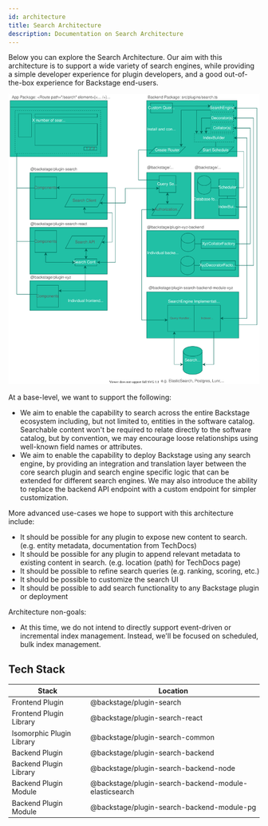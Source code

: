 ```yaml
---
id: architecture
title: Search Architecture
description: Documentation on Search Architecture
---
```


Below you can explore the Search Architecture. Our aim with this architecture is
to support a wide variety of search engines, while providing a simple developer
experience for plugin developers, and a good out-of-the-box experience for
Backstage end-users.

<!-- todo: Needs zoomable plugin -->

![Search Architecture](../../assets/search/architecture.drawio.svg)

At a base-level, we want to support the following:

- We aim to enable the capability to search across the entire Backstage
 ecosystem including, but not limited to, entities in the software catalog.
 Searchable content won't be required to relate directly to the software
 catalog, but by convention, we may encourage loose relationships using
 well-known field names or attributes.
- We aim to enable the capability to deploy Backstage using any search engine,
 by providing an integration and translation layer between the core search
 plugin and search engine specific logic that can be extended for different
 search engines. We may also introduce the ability to replace the backend API
 endpoint with a custom endpoint for simpler customization.

More advanced use-cases we hope to support with this architecture include:

- It should be possible for any plugin to expose new content to search. (e.g.
 entity metadata, documentation from TechDocs)
- It should be possible for any plugin to append relevant metadata to existing
 content in search. (e.g. location (path) for TechDocs page)
- It should be possible to refine search queries (e.g. ranking, scoring, etc.)
- It should be possible to customize the search UI
- It should be possible to add search functionality to any Backstage plugin or
 deployment

Architecture non-goals:

- At this time, we do not intend to directly support event-driven or incremental
 index management. Instead, we'll be focused on scheduled, bulk index
 management.

## Tech Stack

| Stack | Location |
| ------------------------- | ----------------------------------------------------- |
| Frontend Plugin | @backstage/plugin-search |
| Frontend Plugin Library | @backstage/plugin-search-react |
| Isomorphic Plugin Library | @backstage/plugin-search-common |
| Backend Plugin | @backstage/plugin-search-backend |
| Backend Plugin Library | @backstage/plugin-search-backend-node |
| Backend Plugin Module | @backstage/plugin-search-backend-module-elasticsearch |
| Backend Plugin Module | @backstage/plugin-search-backend-module-pg |
